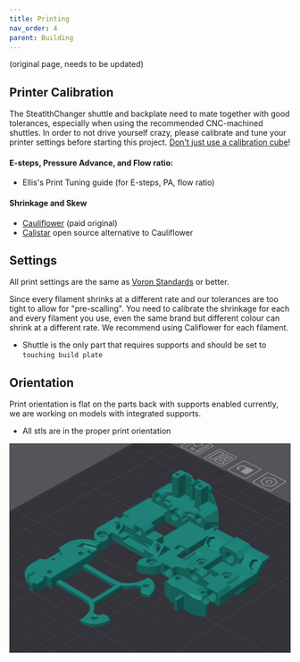 ```yaml
---
title: Printing
nav_order: 4
parent: Building
---
```

<!-- Use the page layout at TOC.md:  https://github.com/sdylewski/StealthChanger/blob/main/docs/TOC.md -->

(original page, needs to be updated)
## Printer Calibration
The SteatlthChanger shuttle and backplate need to mate together with good tolerances, especially when using the recommended CNC-machined shuttles.  In order to not drive yourself crazy, please calibrate and tune your printer settings before starting this project. [Don't just use a calibration cube](https://www.youtube.com/watch?v=H7OsnMLDIMwa)!

#### E-steps, Pressure Advance, and Flow ratio:

* Ellis's Print Tuning guide (for E-steps, PA, flow ratio)

#### Shrinkage and Skew
* [Cauliflower](https://www.printables.com/model/682023-califlower-calibration-stl-calculator-mk1) (paid original)
* [Calistar](https://www.printables.com/model/778188-calistar-parametric-open-source-alternative-to-cal/files) open source alternative to Cauliflower


## Settings

All print settings are the same as [Voron Standards](https://docs.vorondesign.com/sourcing.html#print-settings) or better.

Since every filament shrinks at a different rate and our tolerances are too tight to allow for "pre-scalling".  You need to calibrate the shrinkage for each and every filament you use, even the same brand but different colour can shrink at a different rate.  We recommend using Califlower for each filament.

- Shuttle is the only part that requires supports and should be set to `touching build plate`

## Orientation

Print orientation is flat on the parts back with supports enabled currently, we are working on models with integrated supports.

- All stls are in the proper print orientation

![Print Orientation](https://github.com/DraftShift/StealthChanger/blob/main/media/Print_orientation.jpg?raw=true)
